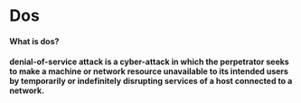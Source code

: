 # Dos
#### What is dos?
#### denial-of-service attack is a cyber-attack in which the perpetrator seeks to make a machine or network resource unavailable to its intended users by temporarily or indefinitely disrupting services of a host connected to a network. 

